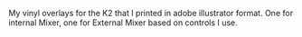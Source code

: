 My vinyl overlays for the K2 that I printed in adobe illustrator format. One for internal Mixer, one for External Mixer based on controls I use. 